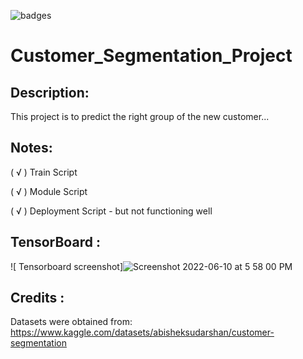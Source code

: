 ![badges](https://img.shields.io/badge/Python-3776AB?style=for-the-badge&logo=python&logoColor=white)

# Customer_Segmentation_Project
 
## Description:
This project is to predict the right group of the new customer...

## Notes:
( √ ) Train Script

( √ ) Module Script

( √ ) Deployment Script - but not functioning well

## TensorBoard : 

![ Tensorboard screenshot]![Screenshot 2022-06-10 at 5 58 00 PM](https://user-images.githubusercontent.com/103228612/173041830-8d55a49b-d284-4d6b-9a9e-7037160f658f.png)


## Credits :
Datasets were obtained from:
https://www.kaggle.com/datasets/abisheksudarshan/customer-segmentation
